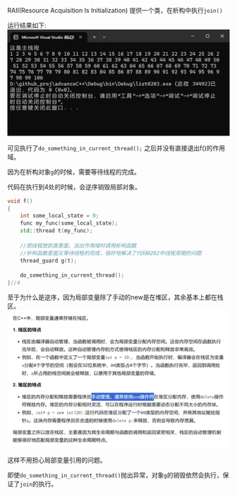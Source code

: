 RAII(Resource Acquisition Is Initialization)
提供一个类，在析构中执行`join()`

运行结果如下:
![](../../image/Snipaste_2025-01-14_14-38-17.png)

可见执行了`do_something_in_current_thread();` 之后并没有直接退出f()的作用域。

因为在析构对象`g`的时候，需要等待线程的完成。

代码在执行到4处的时候，会逆序销毁局部对象。
```cpp
void f()
{
    int some_local_state = 0;
    func my_func(some_local_state);
    std::thread t(my_func);

    //把线程放到类里面，当出作用域时调用析构函数
    //析构函数里面又等待线程的完成，很好地解决了代码0202中线程周期的问题
    thread_guard g(t);
        
    do_something_in_current_thread();
}//4
```
至于为什么是逆序，因为局部变量除了手动的new是在堆区，其余基本上都在栈区。
![](../../image/Snipaste_2025-01-14_14-48-47.png)

这样不用担心局部变量引用的问题。

即使`do_something_in_current_thread()`抛出异常，对象`g`的销毁依然会执行，保证了`join`的执行。
